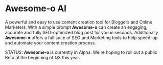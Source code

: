 # Awesome-o AI

A powerful and easy to use content creation tool for Bloggers and Online Marketers. With a simple prompt **Awesome-o** can create an engaging, accurate and fully SEO-optimized blog post for you in seconds. Additionally **Awesome-o** offers a full suite of SEO and Marketing tools to help speed-up and automate your content creation process.

STATUS: **Awesome-o** is currently in Alpha. We're hoping to roll out a public Beta at the beginning of Q3 this year.
